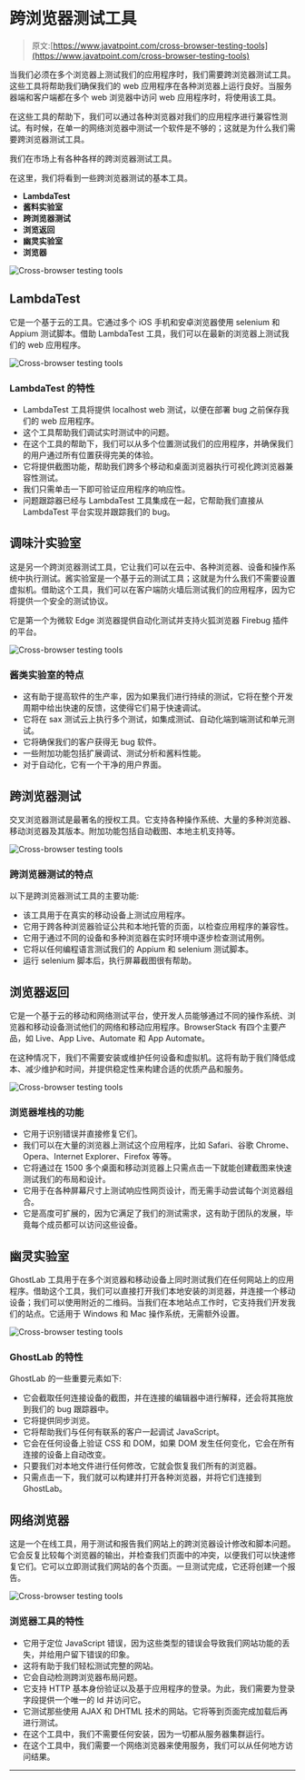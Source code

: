 # 跨浏览器测试工具

> 原文:[https://www.javatpoint.com/cross-browser-testing-tools](https://www.javatpoint.com/cross-browser-testing-tools)

当我们必须在多个浏览器上测试我们的应用程序时，我们需要跨浏览器测试工具。这些工具将帮助我们确保我们的 web 应用程序在各种浏览器上运行良好。当服务器端和客户端都在多个 web 浏览器中访问 web 应用程序时，将使用该工具。

在这些工具的帮助下，我们可以通过各种浏览器对我们的应用程序进行兼容性测试。有时候，在单一的网络浏览器中测试一个软件是不够的；这就是为什么我们需要跨浏览器测试工具。

我们在市场上有各种各样的跨浏览器测试工具。

在这里，我们将看到一些跨浏览器测试的基本工具。

*   **LambdaTest**
*   **酱料实验室**
*   **跨浏览器测试**
*   **浏览返回**
*   **幽灵实验室**
*   **浏览器**

![Cross-browser testing tools](../Images/6a416c36a2bc6dbd5e35f3c1cd9f7017.png)

## LambdaTest

它是一个基于云的工具。它通过多个 iOS 手机和安卓浏览器使用 selenium 和 Appium 测试脚本。借助 LambdaTest 工具，我们可以在最新的浏览器上测试我们的 web 应用程序。

![Cross-browser testing tools](../Images/d022f317f321f4d74ce1adead2704177.png)

### LambdaTest 的特性

*   LambdaTest 工具将提供 localhost web 测试，以便在部署 bug 之前保存我们的 web 应用程序。
*   这个工具帮助我们调试实时测试中的问题。
*   在这个工具的帮助下，我们可以从多个位置测试我们的应用程序，并确保我们的用户通过所有位置获得完美的体验。
*   它将提供截图功能，帮助我们跨多个移动和桌面浏览器执行可视化跨浏览器兼容性测试。
*   我们只需单击一下即可验证应用程序的响应性。
*   问题跟踪器已经与 LambdaTest 工具集成在一起，它帮助我们直接从 LambdaTest 平台实现并跟踪我们的 bug。

## 调味汁实验室

这是另一个跨浏览器测试工具，它让我们可以在云中、各种浏览器、设备和操作系统中执行测试。酱实验室是一个基于云的测试工具；这就是为什么我们不需要设置虚拟机。借助这个工具，我们可以在客户端防火墙后测试我们的应用程序，因为它将提供一个安全的测试协议。

它是第一个为微软 Edge 浏览器提供自动化测试并支持火狐浏览器 Firebug 插件的平台。

![Cross-browser testing tools](../Images/93ef4eb13605496c3ead0cb3e622ed38.png)

### 酱类实验室的特点

*   这有助于提高软件的生产率，因为如果我们进行持续的测试，它将在整个开发周期中给出快速的反馈，这使得它们易于快速调试。
*   它将在 sax 测试云上执行多个测试，如集成测试、自动化端到端测试和单元测试。
*   它将确保我们的客户获得无 bug 软件。
*   一些附加功能包括扩展调试、测试分析和酱料性能。
*   对于自动化，它有一个干净的用户界面。

## 跨浏览器测试

交叉浏览器测试是最著名的授权工具。它支持各种操作系统、大量的多种浏览器、移动浏览器及其版本。附加功能包括自动截图、本地主机支持等。

![Cross-browser testing tools](../Images/8284ee37b89164d84be325adabcc387a.png)

### 跨浏览器测试的特点

以下是跨浏览器测试工具的主要功能:

*   该工具用于在真实的移动设备上测试应用程序。
*   它用于跨各种浏览器验证公共和本地托管的页面，以检查应用程序的兼容性。
*   它用于通过不同的设备和多种浏览器在实时环境中逐步检查测试用例。
*   它将以任何编程语言测试我们的 Appium 和 selenium 测试脚本。
*   运行 selenium 脚本后，执行屏幕截图很有帮助。

## 浏览器返回

它是一个基于云的移动和网络测试平台，使开发人员能够通过不同的操作系统、浏览器和移动设备测试他们的网络和移动应用程序。BrowserStack 有四个主要产品，如 Live、App Live、Automate 和 App Automate。

在这种情况下，我们不需要安装或维护任何设备和虚拟机。这将有助于我们降低成本、减少维护和时间，并提供稳定性来构建合适的优质产品和服务。

![Cross-browser testing tools](../Images/f38438873ddd778b6857786eb9774be0.png)

### 浏览器堆栈的功能

*   它用于识别错误并直接修复它们。
*   我们可以在大量的浏览器上测试这个应用程序，比如 Safari、谷歌 Chrome、Opera、Internet Explorer、Firefox 等等。
*   它将通过在 1500 多个桌面和移动浏览器上只需点击一下就能创建截图来快速测试我们的布局和设计。
*   它用于在各种屏幕尺寸上测试响应性网页设计，而无需手动尝试每个浏览器组合。
*   它是高度可扩展的，因为它满足了我们的测试需求，这有助于团队的发展，毕竟每个成员都可以访问这些设备。

## 幽灵实验室

GhostLab 工具用于在多个浏览器和移动设备上同时测试我们在任何网站上的应用程序。借助这个工具，我们可以直接打开我们本地安装的浏览器，并连接一个移动设备；我们可以使用附近的二维码。当我们在本地站点工作时，它支持我们开发我们的站点。它适用于 Windows 和 Mac 操作系统，无需额外设置。

![Cross-browser testing tools](../Images/2a826709c3f6b6f7e06bd03288f92e45.png)

### GhostLab 的特性

GhostLab 的一些重要元素如下:

*   它会截取任何连接设备的截图，并在连接的编辑器中进行解释，还会将其拖放到我们的 bug 跟踪器中。
*   它将提供同步浏览。
*   它将帮助我们与任何有联系的客户一起调试 JavaScript。
*   它会在任何设备上验证 CSS 和 DOM，如果 DOM 发生任何变化，它会在所有连接的设备上自动改变。
*   只要我们对本地文件进行任何修改，它就会恢复我们所有的浏览器。
*   只需点击一下，我们就可以构建并打开各种浏览器，并将它们连接到 GhostLab。

## 网络浏览器

这是一个在线工具，用于测试和报告我们网站上的跨浏览器设计修改和脚本问题。它会反复比较每个浏览器的输出，并检查我们页面中的冲突，以便我们可以快速修复它们。它可以立即测试我们网站的各个页面。一旦测试完成，它还将创建一个报告。

![Cross-browser testing tools](../Images/6ec5661f3bf90f23c0df5758e27957b4.png)

### 浏览器工具的特性

*   它用于定位 JavaScript 错误，因为这些类型的错误会导致我们网站功能的丢失，并给用户留下错误的印象。
*   这将有助于我们轻松测试完整的网站。
*   它会自动检测跨浏览器布局问题。
*   它支持 HTTP 基本身份验证以及基于应用程序的登录。为此，我们需要为登录字段提供一个唯一的 Id 并访问它。
*   它测试那些使用 AJAX 和 DHTML 技术的网站。它将等到页面完成加载后再进行测试。
*   在这个工具中，我们不需要任何安装，因为一切都从服务器集群运行。
*   在这个工具中，我们需要一个网络浏览器来使用服务，我们可以从任何地方访问结果。

* * *